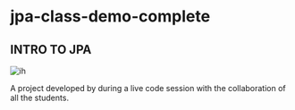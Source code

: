# jpa-class-demo-complete

## INTRO TO JPA

![ih](https://mobileworldcapital.com/app/uploads/sites/12/2020/08/web_BDT_partner_ironhack.jpg)

A project developed by during a live code session with the collaboration of all the students.

